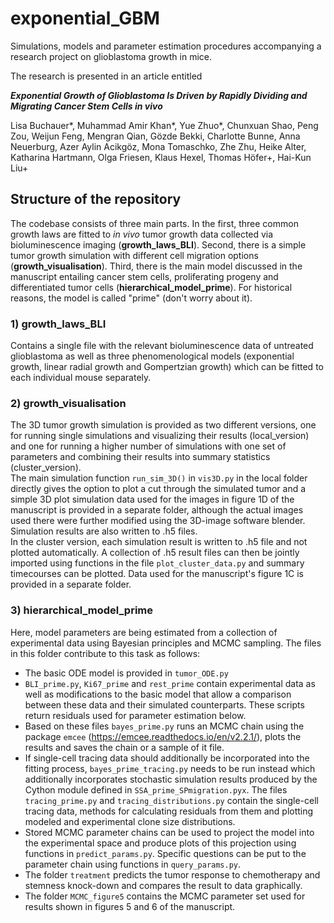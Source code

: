 # exponential_GBM
Simulations, models and parameter estimation procedures accompanying a research project on glioblastoma growth in mice.

The research is presented in an article entitled

___Exponential Growth of Glioblastoma Is Driven by Rapidly Dividing and Migrating Cancer Stem Cells in vivo___

Lisa Buchauer\*, Muhammad Amir Khan\*, Yue Zhuo\*, Chunxuan Shao, Peng Zou, Weijun Feng, Mengran Qian, Gözde Bekki, Charlotte Bunne, Anna Neuerburg, Azer Aylin Acikgöz, Mona Tomaschko, Zhe Zhu, Heike Alter, Katharina Hartmann, Olga Friesen, Klaus Hexel, Thomas Höfer\+, Hai-Kun Liu\+

## Structure of the repository

The codebase consists of three main parts. In the first, three common growth laws are fitted to _in vivo_ tumor growth data collected via bioluminescence imaging (__growth_laws_BLI__). Second, there is a simple tumor growth simulation with different cell migration options (__growth_visualisation__). Third, there is the main model discussed in the manuscript entailing cancer stem cells, proliferating progeny and differentiated tumor cells (__hierarchical_model_prime__). For historical reasons, the model is called "prime" (don't worry about it).

### 1) growth_laws_BLI

Contains a single file with the relevant bioluminescence data of untreated glioblastoma as well as three phenomenological models (exponential growth, linear radial growth and Gompertzian growth) which can be fitted to each individual mouse separately.


### 2) growth_visualisation

 The 3D tumor growth simulation is provided as two different versions, one for running single simulations and visualizing their results (local_version) and one for running a higher number of simulations with one set of parameters and combining their results into summary statistics (cluster_version).  
 The main simulation function  `run_sim_3D()` in `vis3D.py` in the local folder directly gives the option to plot a cut through the simulated tumor and a simple 3D plot simulation data used for the images in figure 1D of the manuscript is provided in a separate folder, although the actual images used there were further modified using the 3D-image software blender. Simulation results are also written to .h5 files.  
 In the cluster version, each simulation result is written to .h5 file and not plotted automatically. A collection of .h5 result files can then be jointly imported using functions in the file `plot_cluster_data.py` and summary timecourses can be plotted. Data used for the manuscript's figure 1C is provided in a separate folder.


 ### 3) hierarchical_model_prime

 Here, model parameters are being estimated from a collection of experimental data using Bayesian principles and MCMC sampling. The files in this folder contribute to this task as follows:  

- The basic ODE model is provided in `tumor_ODE.py`   
- `BLI_prime.py`, `Ki67_prime` and `rest_prime` contain experimental data as well as modifications to the basic model that allow a comparison between these data and their simulated counterparts. These scripts return residuals used for parameter estimation below.  
- Based on these files `bayes_prime.py` runs an MCMC chain using the package `emcee` (https://emcee.readthedocs.io/en/v2.2.1/), plots the results and saves the chain or a sample of it file.
- If single-cell tracing data should additionally be incorporated into the fitting process, `bayes_prime_tracing.py` needs to be run instead which additionally incorporates stochastic simulation results produced by the Cython module defined in `SSA_prime_SPmigration.pyx`.  The files `tracing_prime.py` and `tracing_distributions.py` contain the single-cell tracing data, methods for calculating residuals from them and plotting modeled and experimental clone size distributions.
- Stored MCMC parameter chains can be used to project the model into the experimental space and produce plots of this projection using functions in `predict_params.py`. Specific questions can be put to the parameter chain using functions in `query_params.py`.
- The folder `treatment` predicts the tumor response to chemotherapy and stemness knock-down and compares the result to data graphically.
- The folder `MCMC_figure5` contains the MCMC parameter set used for results shown in figures 5 and 6 of the manuscript.
